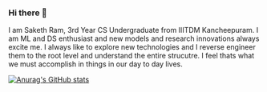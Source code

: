 ### Hi there 👋

I am Saketh Ram, 3rd Year CS Undergraduate from IIITDM Kancheepuram. I am ML and DS enthusiast and new models and research innovations always excite me. I always like to explore new technologies and I reverse engineer them to the root level and understand the entire strucutre. I feel thats what we must accomplish in things in our day to day lives.

[![Anurag's GitHub stats](https://github-readme-stats.vercel.app/api?username=fa-anony-mous)](https://github.com/anuraghazra/github-readme-stats)
